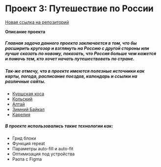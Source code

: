 # Проект 3: Путешествие по России

[Новая ссылка на репозиторий ](https://velasdi.github.io/russian-travel/)

**Описание проекта**
##### Главная задача данного проекта заключается в том, что бы расширить кругозор и взглянуть на Россию с другой стороны или лучше сказать по новому, показать, что Россия больше чем кажется и помочь тем, кто хочет начать путешествовать по стране.


##### Так-же отмечу, что в проекте имеются полезные источники как карты, погода, расписание поездов, календарь и ссылки на различные сайты.

* [Куршская коса ](http://park-kosa.ru/)
* [Кольский ](https://www.nationalgeographic.com/yourshot/?keywords=kolskiy)
* [Алтай ](https://www.facebook.com/vera.bashmakova/posts/10156011613718822)
* [Зимний Байкал ](https://vk.com/baikalmile)
* [Карелия ](http://vodlozero.ru/)

##### В проекте использовались такие технологии как:

* Грид блоки
* Функция repeat 
* Параметры auto-fill и auto-fit
* Оптимизация под устройства
* Раота с Figma
